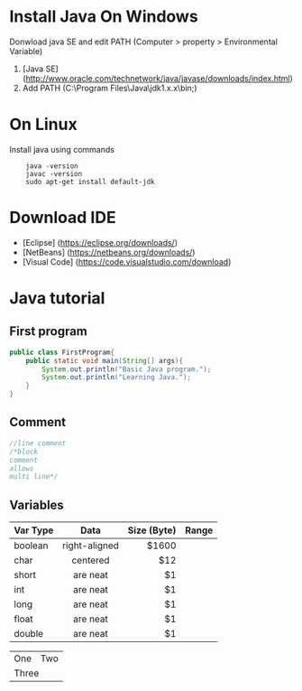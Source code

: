 # Install Java On Windows
Donwload java SE and edit PATH (Computer > property > Environmental Variable)

1. [Java SE] (http://www.oracle.com/technetwork/java/javase/downloads/index.html)
2. Add PATH (C:\Program Files\Java\jdk1.x.x\bin;)

# On Linux
Install java using commands
```
	java -version
	javac -version
	sudo apt-get install default-jdk
```

# Download IDE

* [Eclipse] (https://eclipse.org/downloads/)
* [NetBeans] (https://netbeans.org/downloads/)
* [Visual Code] (https://code.visualstudio.com/download)

# Java tutorial
## First program
```java
public class FirstProgram{
	public static void main(String[] args){
		System.out.println("Basic Java program.");
		System.out.println("Learning Java.");
	}
}
```

## Comment
```java
//line comment
/*block 
comment
allows
multi line*/
```

## Variables
| Var Type       | Data           | Size (Byte) | Range |
| ------------- |:-------------:| -----:|------|
| boolean | right-aligned | $1600 |
| char      | centered      |   $12 |
| short | are neat      |    $1 |
| int | are neat      |    $1 |
| long| are neat      |    $1 |
| float | are neat      |    $1 |
| double | are neat      |    $1 |


<table>
  <tr>
    <td>One</td>
    <td>Two</td>
  </tr>
  <tr>
    <td colspan="2">Three</td>
  </tr>
</table>
